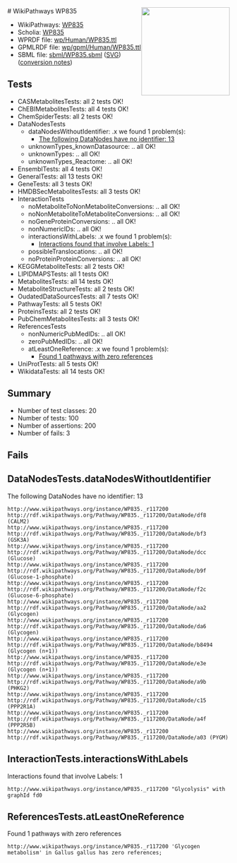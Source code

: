 <img style="float: right; width: 200px" src="../logo.png" />
# WikiPathways WP835

* WikiPathways: [WP835](https://identifiers.org/wikipathways:WP835)
* Scholia: [WP835](https://scholia.toolforge.org/wikipathways/WP835)
* WPRDF file: [wp/Human/WP835.ttl](../wp/Human/WP835.ttl)
* GPMLRDF file: [wp/gpml/Human/WP835.ttl](../wp/gpml/Human/WP835.ttl)
* SBML file: [sbml/WP835.sbml](../sbml/WP835.sbml) ([SVG](../sbml/WP835.svg)) ([conversion notes](../sbml/WP835.txt))

## Tests
* CASMetabolitesTests: all 2 tests OK!
* ChEBIMetabolitesTests: all 4 tests OK!
* ChemSpiderTests: all 2 tests OK!
* DataNodesTests
    * dataNodesWithoutIdentifier: .x we found 1 problem(s):
        * [The following DataNodes have no identifier: 13](#8792c493)
    * unknownTypes_knownDatasource: .. all OK!
    * unknownTypes: .. all OK!
    * unknownTypes_Reactome: .. all OK!
* EnsemblTests: all 4 tests OK!
* GeneralTests: all 13 tests OK!
* GeneTests: all 3 tests OK!
* HMDBSecMetabolitesTests: all 3 tests OK!
* InteractionTests
    * noMetaboliteToNonMetaboliteConversions: .. all OK!
    * noNonMetaboliteToMetaboliteConversions: .. all OK!
    * noGeneProteinConversions: .. all OK!
    * nonNumericIDs: .. all OK!
    * interactionsWithLabels: .x we found 1 problem(s):
        * [Interactions found that involve Labels: 1](#630d2678)
    * possibleTranslocations: .. all OK!
    * noProteinProteinConversions: .. all OK!
* KEGGMetaboliteTests: all 2 tests OK!
* LIPIDMAPSTests: all 1 tests OK!
* MetabolitesTests: all 14 tests OK!
* MetaboliteStructureTests: all 2 tests OK!
* OudatedDataSourcesTests: all 7 tests OK!
* PathwayTests: all 5 tests OK!
* ProteinsTests: all 2 tests OK!
* PubChemMetabolitesTests: all 3 tests OK!
* ReferencesTests
    * nonNumericPubMedIDs: .. all OK!
    * zeroPubMedIDs: .. all OK!
    * atLeastOneReference: .x we found 1 problem(s):
        * [Found 1 pathways with zero references](#35eb778e)
* UniProtTests: all 5 tests OK!
* WikidataTests: all 14 tests OK!


## Summary

* Number of test classes: 20
* Number of tests: 100
* Number of assertions: 200
* Number of fails: 3

## Fails

<a name="8792c493" />

## DataNodesTests.dataNodesWithoutIdentifier

The following DataNodes have no identifier: 13
```
http://www.wikipathways.org/instance/WP835._r117200 http://rdf.wikipathways.org/Pathway/WP835._r117200/DataNode/df8 (CALM2)
http://www.wikipathways.org/instance/WP835._r117200 http://rdf.wikipathways.org/Pathway/WP835._r117200/DataNode/bf3 (GSK3A)
http://www.wikipathways.org/instance/WP835._r117200 http://rdf.wikipathways.org/Pathway/WP835._r117200/DataNode/dcc (Glucose)
http://www.wikipathways.org/instance/WP835._r117200 http://rdf.wikipathways.org/Pathway/WP835._r117200/DataNode/b9f (Glucose-1-phosphate)
http://www.wikipathways.org/instance/WP835._r117200 http://rdf.wikipathways.org/Pathway/WP835._r117200/DataNode/f2c (Glucose-6-phosphate)
http://www.wikipathways.org/instance/WP835._r117200 http://rdf.wikipathways.org/Pathway/WP835._r117200/DataNode/aa2 (Glycogen)
http://www.wikipathways.org/instance/WP835._r117200 http://rdf.wikipathways.org/Pathway/WP835._r117200/DataNode/da6 (Glycogen)
http://www.wikipathways.org/instance/WP835._r117200 http://rdf.wikipathways.org/Pathway/WP835._r117200/DataNode/b8494 (Glycogen (n+1))
http://www.wikipathways.org/instance/WP835._r117200 http://rdf.wikipathways.org/Pathway/WP835._r117200/DataNode/e3e (Glycogen (n+1))
http://www.wikipathways.org/instance/WP835._r117200 http://rdf.wikipathways.org/Pathway/WP835._r117200/DataNode/a9b (PHKG2)
http://www.wikipathways.org/instance/WP835._r117200 http://rdf.wikipathways.org/Pathway/WP835._r117200/DataNode/c15 (PPP2R1A)
http://www.wikipathways.org/instance/WP835._r117200 http://rdf.wikipathways.org/Pathway/WP835._r117200/DataNode/a4f (PPP2R5B)
http://www.wikipathways.org/instance/WP835._r117200 http://rdf.wikipathways.org/Pathway/WP835._r117200/DataNode/a03 (PYGM)
```

<a name="630d2678" />

## InteractionTests.interactionsWithLabels

Interactions found that involve Labels: 1
```
http://www.wikipathways.org/instance/WP835._r117200 "Glycolysis" with graphId fd0
```

<a name="35eb778e" />

## ReferencesTests.atLeastOneReference

Found 1 pathways with zero references
```
http://www.wikipathways.org/instance/WP835._r117200 'Glycogen metabolism' in Gallus gallus has zero references; 
```

